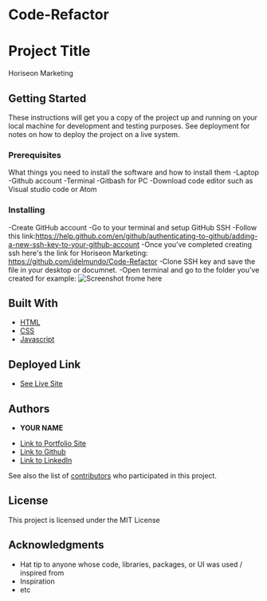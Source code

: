 # Code-Refactor

# Project Title

Horiseon Marketing 

## Getting Started

These instructions will get you a copy of the project up and running on your local machine for development and testing purposes. See deployment for notes on how to deploy the project on a live system. 

### Prerequisites

What things you need to install the software and how to install them
-Laptop 
-Github account 
-Terminal 
-Gitbash for PC
-Download code editor such as Visual studio code or Atom 

### Installing

-Create GitHub account 
-Go to your terminal and setup GitHub SSH 
-Follow this link:https://help.github.com/en/github/authenticating-to-github/adding-a-new-ssh-key-to-your-github-account
-Once you've completed creating ssh here's the link for Horiseon Marketing: https://github.com/idelmundo/Code-Refactor
-Clone SSH key and save the file in your desktop or documnet.
-Open terminal and go to the folder you've created 
 for example:
  ![Screenshot](Screen-shot.jpg)
frome here 


## Built With

* [HTML](https://developer.mozilla.org/en-US/docs/Web/HTML)
* [CSS](https://developer.mozilla.org/en-US/docs/Web/CSS)
* [Javascript](https://developer.mozilla.org/en-US/docs/Web/JavaScript)

## Deployed Link

* [See Live Site](#)


## Authors

* **YOUR NAME** 

- [Link to Portfolio Site](#)
- [Link to Github](https://github.com/)
- [Link to LinkedIn](https://www.linkedin.com/)

See also the list of [contributors](https://github.com/your/project/contributors) who participated in this project.

## License

This project is licensed under the MIT License 

## Acknowledgments

* Hat tip to anyone whose code, libraries, packages, or UI was used  / inspired from
* Inspiration
* etc
